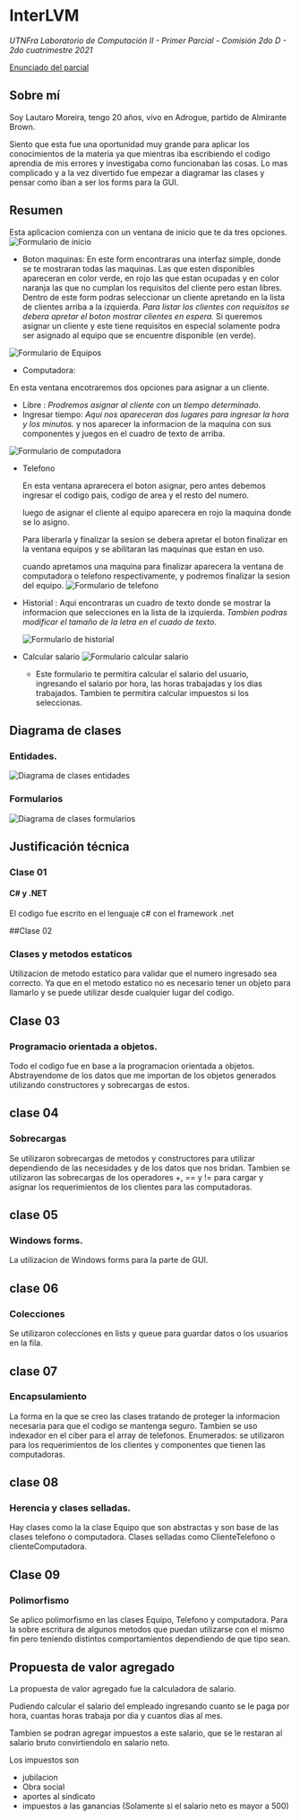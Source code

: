 # InterLVM
*UTNFra Laboratorio de Computación II - Primer Parcial - Comisión 2do D - 2do cuatrimestre 2021*

[Enunciado del parcial](https://codeutnfra.github.io/programacion_2_laboratorio_2_apuntes/docs/evaluaciones/parciales/2d-primer-parcial/)

## Sobre mí

Soy Lautaro Moreira, tengo 20 años, vivo en Adrogue, partido de Almirante Brown.

Siento que esta fue una oportunidad muy grande para aplicar los conocimientos de la materia ya que mientras iba escribiendo el codigo aprendia de mis errores y investigaba como funcionaban las cosas. Lo mas complicado y a la vez divertido fue empezar a diagramar las clases y pensar como iban a ser los forms para la GUI.

## Resumen

Esta aplicacion comienza con un ventana de inicio que te da tres opciones.
![Formulario de inicio](Assets/FormMain.png)

- Boton maquinas:
    En este form encontraras una interfaz simple, donde se te mostraran todas las maquinas.
    Las que esten disponibles apareceran en color verde, en rojo las que estan ocupadas y en color naranja las que no cumplan los requisitos del cliente pero estan libres.
    Dentro de este form podras seleccionar un cliente apretando en la lista de clientes arriba a la izquierda.
    *Para listar los clientes con requisitos se debera apretar el boton mostrar clientes en espera.*
    Si queremos asignar un cliente y este tiene requisitos en especial solamente podra ser asignado al equipo que se encuentre disponible (en verde).
    
![Formulario de Equipos](Assets/FormEquipos.png)

        
- Computadora:
    
En esta ventana encotraremos dos opciones para asignar a un cliente.

- Libre : *Prodremos asignar al cliente con un tiempo determinado.*
- Ingresar tiempo: *Aqui nos apareceran dos lugares para ingresar la hora y los minutos.*
y nos aparecer la informacion de la maquina con sus componentes y juegos en el cuadro de texto de arriba.

![Formulario de computadora](Assets/FormComputadora.png)

 - Telefono

    En esta ventana aprarecera el boton asignar, pero antes debemos ingresar el codigo pais, codigo de area y el resto del numero.
        
    luego de asignar el cliente al equipo aparecera en rojo la maquina donde se lo asigno.

    Para liberarla y finalizar la sesion se debera apretar el boton finalizar en la ventana equipos y se abilitaran las maquinas que estan en uso.

    cuando apretamos una maquina para finalizar aparecera la ventana de computadora o telefono respectivamente, y podremos finalizar la sesion del equipo.
    ![Formulario de telefono](Assets/FormTelefono.png)

-  Historial
   : Aqui encontraras un cuadro de texto donde se mostrar la informacion que selecciones en la lista de la izquierda.
   *Tambien podras modificar el tamaño de la letra en el cuado de texto.* 

    ![Formulario de historial](Assets/FormHistorial.png)
   

- Calcular salario
    ![Formulario calcular salario](Assets/FrmCalculadoraSalario.png)
    - Este formulario te permitira calcular el salario del usuario, ingresando el salario por hora, las horas trabajadas y los dias trabajados. Tambien te permitira calcular impuestos si los seleccionas.

## Diagrama de clases

### Entidades.
![Diagrama de clases entidades](Assets/EntidadesClassDiagram.png)
### Formularios
![Diagrama de clases formularios ](Assets/FormsClassDiagram.png)


## Justificación técnica

### Clase 01
#### C# y .NET
El codigo fue escrito en el lenguaje c# con el framework .net

##Clase 02
### Clases y metodos estaticos
Utilizacion de metodo estatico para validar que el numero ingresado sea correcto. Ya que en el metodo estatico no es necesario tener un objeto para llamarlo y se puede utilizar desde cualquier lugar del codigo.

## Clase 03 
### Programacio orientada a objetos.
Todo el codigo fue en base a la programacion orientada a objetos.
Abstrayendome de los datos que me importan de los objetos generados utilizando constructores y sobrecargas de estos.

## clase 04
### Sobrecargas
Se utilizaron sobrecargas de metodos y constructores para utilizar dependiendo de las necesidades y de los datos que nos bridan.
Tambien se utilizaron las sobrecargas de los operadores +, == y != para cargar y asignar los requerimientos de los clientes para las computadoras.

## clase 05
### Windows forms.
La utilizacion de Windows forms para la parte de GUI.

## clase 06
### Colecciones
Se utilizaron colecciones en lists y queue para guardar datos o los usuarios en la fila.

## clase 07
### Encapsulamiento
La forma en la que se creo las clases tratando de proteger la informacion necesaria para que el codigo se mantenga seguro.
Tambien se uso indexador en el ciber para el array de telefonos.
Enumerados: se utilizaron para los requerimientos de los clientes y componentes que tienen las computadoras.

## clase 08
### Herencia y clases selladas.
Hay clases como la la clase Equipo que son abstractas y son base de las clases telefono o computadora.
Clases selladas como ClienteTelefono o clienteComputadora.


## Clase 09
### Polimorfismo
Se aplico polimorfismo en las clases Equipo, Telefono y computadora. Para la sobre escritura de algunos metodos que puedan utilizarse con el mismo fin pero teniendo distintos comportamientos dependiendo de que tipo sean.

## Propuesta de valor agregado

La propuesta de valor agregado fue la calculadora de salario.

Pudiendo calcular el salario del empleado ingresando cuanto se le paga por hora, cuantas horas trabaja por dia y cuantos dias al mes.

Tambien se podran agregar impuestos a este salario, que se le restaran al salario bruto convirtiendolo en salario neto.

Los impuestos son
- jubilacion
- Obra social
- aportes al sindicato
- impuestos a las ganancias (Solamente si el salario neto es mayor a 500)

